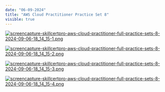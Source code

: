 ```yaml
---
date: "06-09-2024"
title: "AWS Cloud Practitioner Practice Set 8"
visible: true
---
```

<a href="/images/screencapture-skillcertpro-aws-cloud-practitioner-full-practice-sets-8-2024-09-06-18_14_15-1.png" target="_blank"><img src="/images/screencapture-skillcertpro-aws-cloud-practitioner-full-practice-sets-8-2024-09-06-18_14_15-1.png" alt="screencapture-skillcertpro-aws-cloud-practitioner-full-practice-sets-8-2024-09-06-18_14_15-1.png" /></a>

<a href="/images/screencapture-skillcertpro-aws-cloud-practitioner-full-practice-sets-8-2024-09-06-18_14_15-2.png" target="_blank"><img src="/images/screencapture-skillcertpro-aws-cloud-practitioner-full-practice-sets-8-2024-09-06-18_14_15-2.png" alt="screencapture-skillcertpro-aws-cloud-practitioner-full-practice-sets-8-2024-09-06-18_14_15-2.png" /></a>

<a href="/images/screencapture-skillcertpro-aws-cloud-practitioner-full-practice-sets-8-2024-09-06-18_14_15-3.png" target="_blank"><img src="/images/screencapture-skillcertpro-aws-cloud-practitioner-full-practice-sets-8-2024-09-06-18_14_15-3.png" alt="screencapture-skillcertpro-aws-cloud-practitioner-full-practice-sets-8-2024-09-06-18_14_15-3.png" /></a>

<a href="/images/screencapture-skillcertpro-aws-cloud-practitioner-full-practice-sets-8-2024-09-06-18_14_15-4.png" target="_blank"><img src="/images/screencapture-skillcertpro-aws-cloud-practitioner-full-practice-sets-8-2024-09-06-18_14_15-4.png" alt="screencapture-skillcertpro-aws-cloud-practitioner-full-practice-sets-8-2024-09-06-18_14_15-4.png" /></a>
